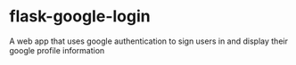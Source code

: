 # flask-google-login

A web app that uses google authentication to sign users in and display their google profile information
